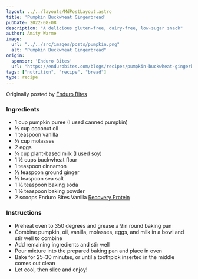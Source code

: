 ```yaml
---
layout: ../../layouts/MdPostLayout.astro
title: 'Pumpkin Buckwheat Gingerbread'
pubDate: 2022-08-08
description: "A delicious gluten-free, dairy-free, low-sugar snack"
author: Amity Warme
image: 
  url: "../../src/images/posts/pumpkin.png"
  alt: "Pumpkin Buckwheat Gingerbread"
origin: 
  sponsor: 'Enduro Bites'
  url: "https://endurobites.com/blogs/recipes/pumpkin-buckwheat-gingerbread-recipe"
tags: ["nutrition", "recipe", "bread"]
type: recipe
---
```

Originally posted by [Enduro Bites](https://endurobites.com/blogs/recipes/pumpkin-buckwheat-gingerbread-recipe)

### Ingredients
* 1 cup pumpkin puree (I used canned pumpkin)
* ½ cup coconut oil
* 1 teaspoon vanilla
* ⅓ cup molasses
* 2 eggs 
* ¼ cup plant-based milk (I used soy)
* 1 ½ cups buckwheat flour
* 1 teaspoon cinnamon
* ½ teaspoon ground ginger 
* ½ teaspoon sea salt
* 1 ½ teaspoon baking soda
* 1 ½ teaspoon baking powder
* 2 scoops Enduro Bites Vanilla [Recovery Protein](https://enduro-bites.myshopify.com/products/recovery-protein-by-enduro-bites)

### Instructions 
* Preheat oven to 350 degrees and grease a 9in round baking pan
* Combine pumpkin, oil, vanilla, molasses, eggs, and milk in a bowl and stir well to combine
* Add remaining ingredients and stir well
* Pour mixture into the prepared baking pan and place in oven
* Bake for 25-30 minutes, or until a toothpick inserted in the middle comes out clean
* Let cool, then slice and enjoy!
